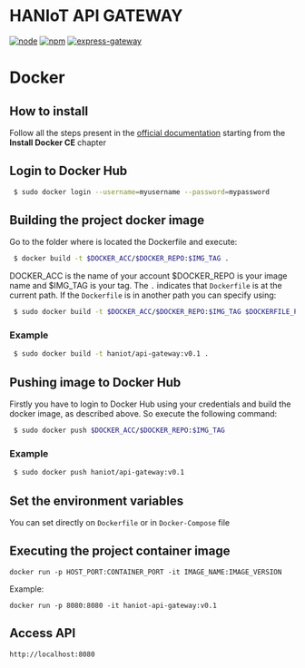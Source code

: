 # HANIoT API GATEWAY

[![node](https://img.shields.io/badge/node-v10.15.3-red.svg?style=?style=flat-square&logo=node.js)](https://nodejs.org/)
[![npm](https://img.shields.io/badge/npm-v6.4.1-red.svg?style=flat-square&logo=npm)](https://nodejs.org/)
[![express-gateway](https://img.shields.io/badge/ExpressGateway-v1.10.2-green.svg?style=flat-square)](https://www.express-gateway.io/)

# Docker


##  How to install

Follow all the steps present in the [official documentation](https://docs.docker.com/install/linux/docker-ce/ubuntu/#install-docker-ce) starting from the **Install Docker CE** chapter

## Login to Docker Hub

```sh
 $ sudo docker login --username=myusername --password=mypassword
 ```

## Building the project docker image

Go to the folder where is located the Dockerfile and execute:

```sh
 $ docker build -t $DOCKER_ACC/$DOCKER_REPO:$IMG_TAG .
 ```

 DOCKER_ACC is the name of your account $DOCKER_REPO is your image name and $IMG_TAG is your tag. The ``.`` indicates that ``Dockerfile`` is at the current path. If the ``Dockerfile`` is in another path you can specify using: 

```sh
 $ sudo docker build -t $DOCKER_ACC/$DOCKER_REPO:$IMG_TAG $DOCKERFILE_PATH
 ```

### Example

```sh
 $ sudo docker build -t haniot/api-gateway:v0.1 .
 ```

## Pushing image to Docker Hub
Firstly you have to login to Docker Hub using your credentials and build the docker image, as described above. So execute the following command:
```sh
 $ sudo docker push $DOCKER_ACC/$DOCKER_REPO:$IMG_TAG
 ```

 ### Example

```sh
 $ sudo docker push haniot/api-gateway:v0.1
 ```

## Set the environment variables

You can set directly on ``Dockerfile`` or in ``Docker-Compose`` file

## Executing the project container image

``docker run -p HOST_PORT:CONTAINER_PORT -it IMAGE_NAME:IMAGE_VERSION``

Example:

``docker run -p 8080:8080 -it haniot-api-gateway:v0.1``

## Access API


``http://localhost:8080``